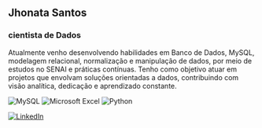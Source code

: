 ## Jhonata Santos
### cientista de Dados

Atualmente venho desenvolvendo habilidades em Banco de Dados, MySQL, modelagem relacional, normalização e manipulação de dados, por meio de estudos no SENAI e práticas contínuas.
Tenho como objetivo atuar em projetos que envolvam soluções orientadas a dados, contribuindo com visão analítica, dedicação e aprendizado constante.

![MySQL](https://img.shields.io/badge/mysql-4479A1.svg?style=for-the-badge&logo=mysql&logoColor=white)
![Microsoft Excel](https://img.shields.io/badge/Microsoft_Excel-217346?style=for-the-badge&logo=microsoft-excel&logoColor=white)
![Python](https://img.shields.io/badge/python-3670A0?style=for-the-badge&logo=python&logoColor=ffdd54)

[![LinkedIn](https://img.shields.io/badge/linkedin-%230077B5.svg?style=for-the-badge&logo=linkedin&logoColor=white)](https://www.linkedin.com/in/jhonata-pinheiro/?lipi=urn%3Ali%3Apage%3Ad_flagship3_profile_view_base_contact_details%3B2JXQuIXsTDK6N%2FLoB9Rs1w%3D%3D)
